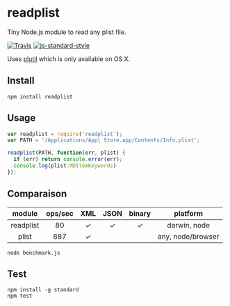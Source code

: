 readplist
=========

Tiny Node.js module to read any plist file.

[![Travis](https://img.shields.io/travis/sonnyp/readplist/master.svg?style=flat-square)](https://travis-ci.org/sonnyp/readplist/branches)
[![js-standard-style](https://img.shields.io/badge/code%20style-standard-brightgreen.svg?style=flat-square)](http://standardjs.com/)

Uses [plutil](https://developer.apple.com/library/mac/documentation/Darwin/Reference/ManPages/man1/plutil.1.html) which is only available on OS X.

## Install

`npm install readplist`

## Usage

```javascript
var readplist = require('readplist');
var PATH = '/Applications/App\ Store.app/Contents/Info.plist';

readplist(PATH, function(err, plist) {
  if (err) return console.error(err);
  console.log(plist.MDItemKeywords)
});
```

## Comparaison

|   module  	| ops/sec 	| XML 	| JSON 	| binary 	|      platform     	|
|:---------:	|:-------:	|:---:	|:----:	|:------:	|:-----------------:	|
| readplist 	|      80 	|  ✓  	|   ✓  	|    ✓   	| darwin, node      	|
| plist     	|     887 	|  ✓  	|      	|        	| any, node/browser 	|

`node benchmark.js`

## Test

```
npm install -g standard
npm test
```
